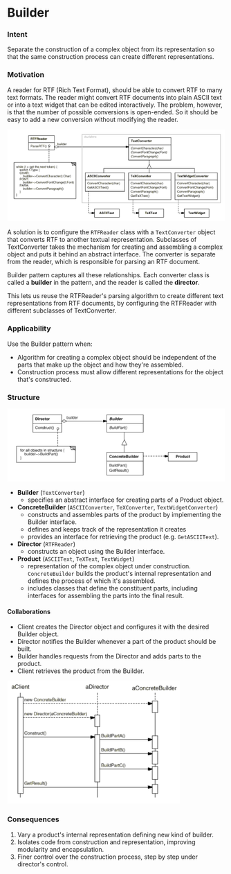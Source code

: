 # Builder

### Intent

Separate the construction of a complex object from its representation so that the same
construction process can create different representations.

### Motivation

A reader for RTF (Rich Text Format), should be able to convert RTF
to many text formats. The reader might convert RTF documents into
plain ASCII text or into a text widget that can be edited interactively.
The problem, however, is that the number of possible conversions is
open-ended. So it should be easy to add a new conversion without
modifying the reader.

![Builder example](./builder.jpg)

A solution is to configure the `RTFReader` class with a `TextConverter`
object that converts RTF to another textual representation. Subclasses
of TextConverter takes the mechanism for creating and assembling a complex
object and puts it behind an abstract interface. The converter is separate
from the reader, which is responsible for parsing an RTF document.

Builder pattern captures all these relationships. Each converter class is
called a __builder__ in the pattern, and the reader is called the __director__.

This lets us reuse the RTFReader's parsing algorithm to create different text
representations from RTF documents, by configuring the RTFReader with
different subclasses of TextConverter.

### Applicability

Use the Builder pattern when:

* Algorithm for creating a complex object should be independent of the parts
that make up the object and how they're assembled.
* Construction process must allow different representations for the object
that's constructed.

### Structure

![Builder structure](./builder-structure.jpg)

* __Builder__ (`TextConverter`)
    * specifies an abstract interface for creating parts of a Product object.
* __ConcreteBuilder__ (`ASCIIConverter`, `TeXConverter`, `TextWidgetConverter`)
    * constructs and assembles parts of the product by implementing the Builder interface.
    * defines and keeps track of the representation it creates
    * provides an interface for retrieving the product (e.g. `GetASCIIText`).
* __Director__ (`RTFReader`)
    * constructs an object using the Builder interface.
* __Product__ (`ASCIIText`, `TeXText`, `TextWidget`)
    * representation of the complex object under construction. `ConcreteBuilder` builds
    the product's internal representation and defines the process of which it's
    assembled.
    * includes classes that define the constituent parts, including interfaces for
    assembling the parts into the final result.

#### Collaborations
   
* Client creates the Director object and configures it with the desired Builder object.
* Director notifies the Builder whenever a part of the product should be built.
* Builder handles requests from the Director and adds parts to the product.
* Client retrieves the product from the Builder.

![Builder collaborations](./builder-collaborations.jpg)

### Consequences

1. Vary a product's internal representation defining new kind of builder.
2. Isolates code from construction and representation, improving modularity and encapsulation.
3. Finer control over the construction process, step by step under director's control.

